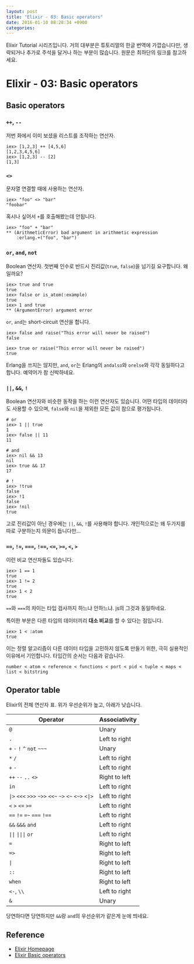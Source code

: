 ```yaml
---
layout: post
title: "Elixir - 03: Basic operators"
date: 2016-01-10 08:28:34 +0900
categories:
---
```


Elixir Tutorial 시리즈입니다. 거의 대부분은 튜토리얼의 한글 번역에 가깝습니다만, 생략되거나 추가로 주석을 달거나 하는 부분이 많습니다. 원문은 최하단의 링크를 참고하세요.

# Elixir - 03: Basic operators

## Basic operators

### `++`, `--`

저번 화에서 이미 보셨을 리스트를 조작하는 연산자.

```iex
iex> [1,2,3] ++ [4,5,6]
[1,2,3,4,5,6]
iex> [1,2,3] -- [2]
[1,3]
```

### `<>`

문자열 연결할 때에 사용하는 연산자.

```iex
iex> "foo" <> "bar"
"foobar"
```

혹시나 싶어서 `+`를 호출해봤는데 안됩니다.

```iex
iex> "foo" + "bar"
** (ArithmeticError) bad argument in arithmetic expression
    :erlang.+("foo", "bar")
```

### `or`, `and`, `not`

Boolean 연산자. 첫번째 인수로 반드시 진리값(`true`, `false`)을 넘기길 요구합니다. 왜일까요?

```iex
iex> true and true
true
iex> false or is_atom(:example)
true
iex> 1 and true
** (ArgumentError) argument error
```

`or`, `and`는 short-circuit 연산을 합니다.

```iex
iex> false and raise("This error will never be raised")
false

iex> true or raise("This error will never be raised")
true
```

Erlang을 쓰지는 않지만, `and`, `or`는 Erlang의 `andalso`와 `orelse`와 각각 동일하다고 합니다. 예약어가 참 신박하네요.

### `||`, `&&`, `!`

Boolean 연산자와 비슷한 동작을 하는 이런 연산자도 있습니다. 어떤 타입의 데이터라도 사용할 수 있으며, `false`와 `nil`을 제외한 모든 값이 참으로 평가됩니다.

```iex
# or
iex> 1 || true
1
iex> false || 11
11

# and
iex> nil && 13
nil
iex> true && 17
17

# !
iex> !true
false
iex> !1
false
iex> !nil
true
```

고로 진리값이 아닌 경우에는  `||`, `&&`, `!`를 사용해야 합니다. 개인적으로는 왜 두가지를 따로 구분하는지 의문이 듭니다만...

### `==`, `!=`, `===`, `!==`, `<=`, `>=`, `<`, `>`

이런 비교 연산자들도 있습니다.

```iex
iex> 1 == 1
true
iex> 1 != 2
true
iex> 1 < 2
true
```

`==`와 `===`의 차이는 타입 검사까지 하느냐 안하느냐. js의 그것과 동일하네요.

특이한 부분은 다른 타입의 데이터끼리 **대소 비교**를 할 수 있다는 점입니다.

```iex
iex> 1 < :atom
true
```

이는 정렬 알고리즘이 다른 데이터 타입을 고민하지 않도록 만들기 위한, 극히 실용적인 이유에서 기인합니다. 타입간의 순서는 다음과 같습니다.

    number < atom < reference < functions < port < pid < tuple < maps < list < bitstring

## Operator table

Elixir의 전체 연산자 표. 위가 우선순위가 높고, 아래가 낮습니다.

Operator | Associativity
-------- | -------------
 `@` | Unary
 `.` | Left to right
 `+` `-` `!` `^` `not` `~~~` | Unary
 `*` `/` | Left to right
 `+` `-` | Left to right
 `++` `--` `..` `<>` | Right to left
 `in` | Left to right
 <code>&#124;></code> `<<<` `>>>` `~>>` `<<~` `~>` `<~` `<~>` <code>&lt;&#124;&gt;</code>  | Left to right
 `<` `>` `<=` `>=` | Left to right
 `==` `!=` `=~` `===` `!==` | Left to right
 `&&` `&&&` `and` | Left to right
 <code>&#124;&#124;</code> <code>&#124;&#124;&#124;</code> `or` | Left to right
 `=` | Right to left
 `=>` | Right to left
 <code>&#124;</code> | Right to left
 `::` | Right to left
 `when` | Right to left
 `<-`, `\\` | Left to right
 `&` | Unary

당연하다면 당연하지만 `&&`랑 `and`의 우선순위가 같은게 눈에 띄네요.

## Reference
 * [Elixir Homepage](http://elixir-lang.org)
 * [Elixir Basic operators](http://elixir-lang.org/getting-started/basic-operators.html)
